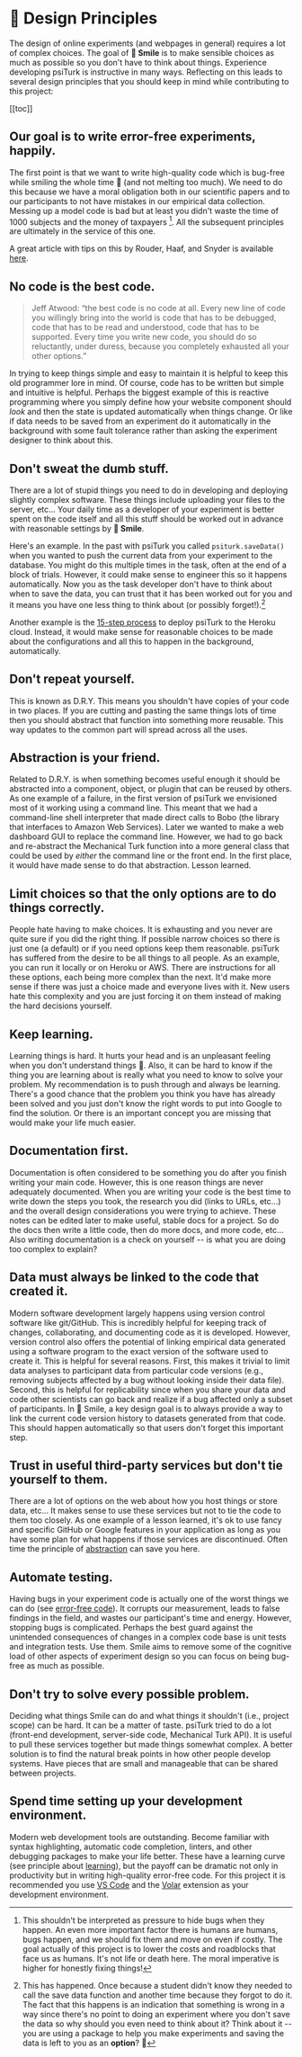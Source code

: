 # :disguised_face: Design Principles

The design of online experiments (and webpages in general) requires a lot of complex choices.  The goal of **🫠 Smile** is to make sensible choices as much as possible so you don't have to think about things.  Experience developing psiTurk is instructive in many ways.  Reflecting on this leads to several design principles that you should keep in mind while contributing to this project:

[[toc]]

## Our goal is to write error-free experiments, happily.

The first point is that we want to write high-quality code which is bug-free while smiling the whole time 🫠 (and not melting too much).  We need to do this because we have a moral obligation both in our scientific papers and to our participants to not have mistakes in our empirical data collection.  Messing up a model code is bad but at least you didn't waste the time of 1000 subjects and the money of taxpayers [^moral].  All the subsequent principles are ultimately in the service of this one.

A great article with tips on this by Rouder, Haaf, and Snyder is available [here](https://journals.sagepub.com/doi/10.1177/2515245918801915).

[^moral]: This shouldn't be interpreted as pressure to hide bugs when they happen.  An even more important factor there is humans are humans, bugs happen, and we should fix them and move on even if costly.  The goal actually of this project is to lower the costs and roadblocks that face us as humans.  It's not life or death here.  The moral imperative is higher for honestly fixing things!

## No code is the best code.

> Jeff Atwood: “the best code is no code at all. Every new line of code you willingly bring into the world is code that has to be debugged, code that has to be read and understood, code that has to be supported. Every time you write new code, you should do so reluctantly, under duress, because you completely exhausted all your other options.”

In trying to keep things simple and easy to maintain it is helpful to keep this old programmer lore in mind.  Of course, code has to be written but simple and intuitive is helpful.  Perhaps the biggest example of this is reactive programming where you simply define how your website component should *look* and then the state is updated automatically when things change.  Or like if data needs to be saved from an experiment do it automatically in the background with some fault tolerance rather than asking the experiment designer to think about this.

## Don't sweat the dumb stuff.

There are a lot of stupid things you need to do in developing and deploying slightly complex software.  These things include uploading your files to the server, etc...  Your daily time as a developer of your experiment is better spent on the code itself and all this stuff should be worked out in advance with reasonable settings by **🫠 Smile**.  

Here's an example.  In the past with psiTurk you called `psiturk.saveData()` when you wanted to push the current data from your experiment to the database.  You might do this multiple times in the task, often at the end of a block of trials.  However, it could make sense to engineer this so it happens automatically.  Now you as the task developer don't have to think about when to save the data, you can trust that it has been worked out for you and it means you have one less thing to think about (or possibly forget!).[^forget]

[^forget]: This has happened.   Once because a student didn't know they needed to call the save data function and another time because they forgot to do it.  The fact that this happens is an indication that something is wrong in a way since there's no point to doing an experiment where you don't save the data so why should you even need to think about it?  Think about it -- you are using a package to help you make experiments and saving the data is left to you as an **option**? :monocle_face:

Another example is the [15-step process](https://psiturk.readthedocs.io/en/latest/tutorials/heroku.html) to deploy psiTurk to the Heroku cloud.  Instead, it would make sense for reasonable choices to be made about the configurations and all this to happen in the background, automatically.


## Don't repeat yourself.

This is known as D.R.Y.  This means you shouldn't have copies of your code in two places.  If you are cutting and pasting the same things lots of time then you should abstract that function into something more reusable.  This way updates to the common part will spread across all the uses.

## Abstraction is your friend.

Related to D.R.Y. is when something becomes useful enough it should be abstracted into a component, object, or plugin that can be reused by others.  As one example of a failure, in the first version of psiTurk we envisioned most of it working using a command line.  This meant that we had a command-line shell interpreter that made direct calls to Bobo (the library that interfaces to Amazon Web Services).  Later we wanted to make a web dashboard GUI to replace the command line.  However, we had to go back and re-abstract the Mechanical Turk function into a more general class that could be used by *either* the command line or the front end.  In the first place, it would have made sense to do that abstraction.  Lesson learned.


## Limit choices so that the only options are to do things correctly.

People hate having to make choices.  It is exhausting and you never are quite sure if you did the right thing.  If possible narrow choices so there is just one (a default) or if you need options keep them reasonable.  psiTurk has suffered from the desire to be all things to all people.  As an example, you can run it locally or on Heroku or AWS.  There are instructions for all these options, each being more complex than the next.  It'd make more sense if there was just a choice made and everyone lives with it.  New users hate this complexity and you are just forcing it on them instead of making the hard decisions yourself.

## Keep learning.

Learning things is hard.  It hurts your head and is an unpleasant feeling when you don't understand things 🙇.  Also, it can be hard to know if the thing you are learning about is really what you need to know to solve your problem.  My recommendation is to push through and always be learning.  There's a good chance that the problem you think you have has already been solved and you just don't know the right words to put into Google to find the solution.  Or there is an important concept you are missing that would make your life much easier.

## Documentation first.

Documentation is often considered to be something you do after you finish writing your main code.  However, this is one reason things are never adequately documented.  When you are writing your code is the best time to write down the steps you took, the research you did (links to URLs, etc...) and the overall design considerations you were trying to achieve.  These notes can be edited later to make useful, stable docs for a project.  So do the docs then write a little code, then do more docs, and more code, etc...  Also writing documentation is a check on yourself -- is what you are doing too complex to explain?

## Data must always be linked to the code that created it.

Modern software development largely happens using version control software like git/GitHub.  This is incredibly helpful for keeping track of changes, collaborating, and documenting code as it is developed.  However, version control also offers the potential of linking empirical data generated using a software program to the exact version of the software used to create it.  This is helpful for several reasons.
First, this makes it trivial to limit data analyses to participant data from particular code versions (e.g., removing subjects affected by a bug without looking inside their data file).  Second, this is helpful for replicability since when you share your data and code other scientists can go back and realize if a bug affected only a subset of participants. In 🫠 Smile, a key design goal is to always provide a way to link the current code version history to datasets generated from that code.  This should happen automatically so that users don't forget this important step.

## Trust in useful third-party services but don't tie yourself to them.

There are a lot of options on the web about how you host things or store data, etc...  It makes sense to use these services but not to tie the code to them too closely.  As one example of a lesson learned, it's ok to use fancy and specific GitHub or Google features in your application as long as you have some plan for what happens if those services are discontinued.  Often time the principle of [abstraction](#abstraction-is-your-friend) can save you here.

## Automate testing.

Having bugs in your experiment code is actually one of the worst things we can do (see [error-free code](#our-goal-is-to-write-error-free-experiments-happily)).  It corrupts our measurement, leads to false findings in the field, and wastes our participant's time and energy.  However, stopping bugs is complicated.  Perhaps the best guard against the unintended consequences of changes in a complex code base is unit tests and integration tests.  Use them.  Smile aims to remove some of the cognitive load of other aspects of experiment design so you can focus on being bug-free as much as possible.

## Don't try to solve every possible problem.

Deciding what things Smile can do and what things it shouldn't (i.e., project scope) can be hard.  It can be a matter of taste.  psiTurk tried to do a lot (front-end development, server-side code, Mechanical Turk API).  It is useful to pull these services together but made things somewhat complex.  A better solution is to find the natural break points in how other people develop systems.  Have pieces that are small and manageable that can be shared between projects.

## Spend time setting up your development environment.

Modern web development tools are outstanding.  Become familiar with syntax highlighting, automatic code completion, linters, and other debugging packages to make your life better.  These have a learning curve (see principle about [learning](#sometimes-learning-1-seemingly-complex-thing-makes-everything-you-do-10-faster)), but the payoff can be dramatic not only in productivity but in writing high-quality error-free code.  For this project it is recommended you use [VS Code](https://code.visualstudio.com/) and the [Volar](https://marketplace.visualstudio.com/items?itemName=Vue.volar) extension as your development environment.